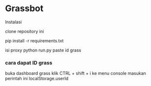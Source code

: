 # Grassbot

Instalasi 

clone repository ini

pip install -r requirements.txt

isi proxy 
python run.py
paste id grass


### cara dapat ID grass
buka dashboard grass
klik CTRL + shift + i
ke menu console masukan perintah ini localStorage.userId

